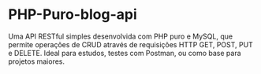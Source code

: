 # PHP-Puro-blog-api
Uma API RESTful simples desenvolvida com PHP puro e MySQL, que permite operações de CRUD através de requisições HTTP GET, POST, PUT e DELETE. Ideal para estudos, testes com Postman, ou como base para projetos maiores.
